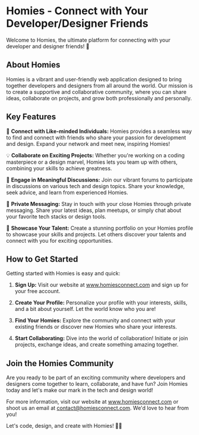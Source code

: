# Homies - Connect with Your Developer/Designer Friends

Welcome to Homies, the ultimate platform for connecting with your developer and designer friends! 🚀

## About Homies

Homies is a vibrant and user-friendly web application designed to bring together developers and designers from all around the world. Our mission is to create a supportive and collaborative community, where you can share ideas, collaborate on projects, and grow both professionally and personally.

## Key Features

🤝 **Connect with Like-minded Individuals:** Homies provides a seamless way to find and connect with friends who share your passion for development and design. Expand your network and meet new, inspiring Homies!

💡 **Collaborate on Exciting Projects:** Whether you're working on a coding masterpiece or a design marvel, Homies lets you team up with others, combining your skills to achieve greatness.

💬 **Engage in Meaningful Discussions:** Join our vibrant forums to participate in discussions on various tech and design topics. Share your knowledge, seek advice, and learn from experienced Homies.

💌 **Private Messaging:** Stay in touch with your close Homies through private messaging. Share your latest ideas, plan meetups, or simply chat about your favorite tech stacks or design tools.

🎨 **Showcase Your Talent:** Create a stunning portfolio on your Homies profile to showcase your skills and projects. Let others discover your talents and connect with you for exciting opportunities.

## How to Get Started

Getting started with Homies is easy and quick:

1. **Sign Up:** Visit our website at www.homiesconnect.com and sign up for your free account.

2. **Create Your Profile:** Personalize your profile with your interests, skills, and a bit about yourself. Let the world know who you are!

3. **Find Your Homies:** Explore the community and connect with your existing friends or discover new Homies who share your interests.

4. **Start Collaborating:** Dive into the world of collaboration! Initiate or join projects, exchange ideas, and create something amazing together.

## Join the Homies Community

Are you ready to be part of an exciting community where developers and designers come together to learn, collaborate, and have fun? Join Homies today and let's make our mark in the tech and design world!

For more information, visit our website at www.homiesconnect.com or shoot us an email at contact@homiesconnect.com. We'd love to hear from you!

Let's code, design, and create with Homies! 🚀🎨
